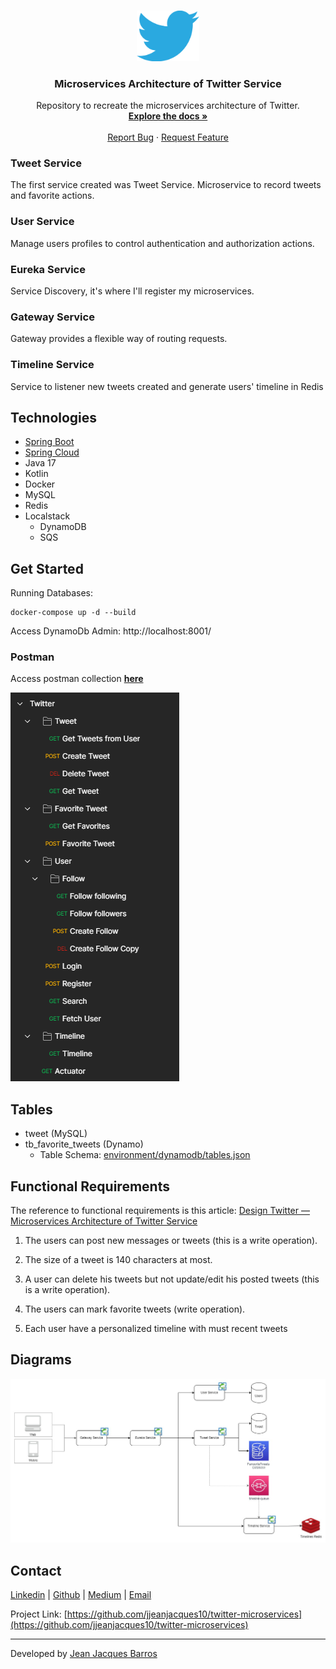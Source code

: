 <br />
<p align="center">
  <a href="https://github.com/jjeanjacques10/twitter-microservices">
    <img src="./files/twitter-logo.png" width="100px" alt="Logo">
  </a>

<h3 align="center">Microservices Architecture of Twitter Service</h3>
  <p align="center">
    Repository to recreate the microservices architecture of Twitter. 
    <br />
    <a href="https://github.com/jjeanjacques10/twitter-microservices"><strong>Explore the docs »</strong></a>
    <br />
    <br />
    <a href="https://github.com/jjeanjacques10/twitter-microservices/issues">Report Bug</a>
    ·
    <a href="https://github.com/jjeanjacques10/twitter-microservices/issues">Request Feature</a>
  </p>
</p>

### Tweet Service

The first service created was Tweet Service. Microservice to record tweets and favorite actions.

### User Service

Manage users profiles to control authentication and authorization actions.

### Eureka Service

Service Discovery, it's where I'll register my microservices.

### Gateway Service

Gateway provides a flexible way of routing requests.

### Timeline Service

Service to listener new tweets created and generate users' timeline in Redis

## Technologies

- [Spring Boot](https://spring.io/projects/spring-boot)
- [Spring Cloud](https://spring.io/projects/spring-cloud)
- Java 17
- Kotlin
- Docker
- MySQL
- Redis
- Localstack
  - DynamoDB
  - SQS

## Get Started

Running Databases:

```
docker-compose up -d --build
```

Access DynamoDb Admin: http://localhost:8001/

### Postman

Access postman collection **[here](./files/Twitter.postman_collection.json)**

<img src="./files/postman.png">

## Tables

- tweet (MySQL)
- tb_favorite_tweets (Dynamo)
    - Table Schema: [environment/dynamodb/tables.json](./environment/dynamodb/tables.json)

## Functional Requirements

The reference to functional requirements is this
article: [Design Twitter — Microservices Architecture of Twitter Service](https://thinksoftware.medium.com/design-twitter-microservices-architecture-of-twitter-service-996ddd68e1ca)

1. The users can post new messages or tweets (this is a write operation).

2. The size of a tweet is 140 characters at most.

3. A user can delete his tweets but not update/edit his posted tweets (this is a write operation).

4. The users can mark favorite tweets (write operation).

5. Each user have a personalized timeline with must recent tweets

## Diagrams

<p align="center">
<img src="./files/Microservices Diagram.jpg" width="700px" alt="Logo">
</p>

## Contact

[Linkedin](https://www.linkedin.com/in/jjean-jacques10) | [Github](https://github.com/jjeanjacques10/)
| [Medium](https://jjeanjacques10.medium.com/) | [Email](mail:jjean.jacques10@gmail.com)

Project
Link: [https://github.com/jjeanjacques10/twitter-microservices](https://github.com/jjeanjacques10/twitter-microservices)

---
Developed by [Jean Jacques Barros](https://github.com/jjeanjacques10)